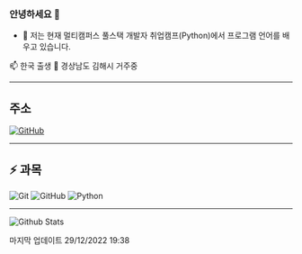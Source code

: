 ### 안녕하세요 👋

- 🌱 저는 현재 멀티캠퍼스 풀스택 개발자 취업캠프(Python)에서 프로그램 언어를 배우고 있습니다. 

<p> 
📫  한국 출생
📌  경상남도 김해시 거주중

<hr>

## 주소

[![GitHub](https://img.shields.io/badge/-GitHub-181717?style=flat-square&logo=github&logoColor=white&link=https://github.com/dlwjdgus5102)](https://github.com/dlwjdgus5102)

<hr>

## ⚡  과목

![Git](https://img.shields.io/badge/-Git-black?style=flat-square&logo=git)
![GitHub](https://img.shields.io/badge/-GitHub-181717?style=flat-square&logo=github)
![Python](https://img.shields.io/badge/-python-yello?style=flat-square&logo=Python)

<hr>

![Github Stats](https://github-readme-stats.vercel.app/api?username=dlwjdgus5102&count_private=true&show_icons=true)


 마지막 업데이트  29/12/2022 19:38
